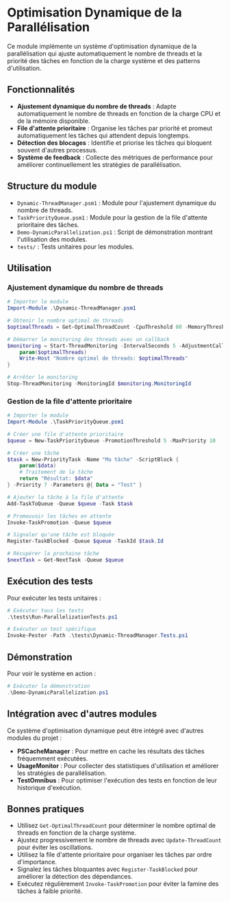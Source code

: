 # Optimisation Dynamique de la Parallélisation

Ce module implémente un système d'optimisation dynamique de la parallélisation qui ajuste automatiquement le nombre de threads et la priorité des tâches en fonction de la charge système et des patterns d'utilisation.

## Fonctionnalités

- **Ajustement dynamique du nombre de threads** : Adapte automatiquement le nombre de threads en fonction de la charge CPU et de la mémoire disponible.
- **File d'attente prioritaire** : Organise les tâches par priorité et promeut automatiquement les tâches qui attendent depuis longtemps.
- **Détection des blocages** : Identifie et priorise les tâches qui bloquent souvent d'autres processus.
- **Système de feedback** : Collecte des métriques de performance pour améliorer continuellement les stratégies de parallélisation.

## Structure du module

- `Dynamic-ThreadManager.psm1` : Module pour l'ajustement dynamique du nombre de threads.
- `TaskPriorityQueue.psm1` : Module pour la gestion de la file d'attente prioritaire des tâches.
- `Demo-DynamicParallelization.ps1` : Script de démonstration montrant l'utilisation des modules.
- `tests/` : Tests unitaires pour les modules.

## Utilisation

### Ajustement dynamique du nombre de threads

```powershell
# Importer le module
Import-Module .\Dynamic-ThreadManager.psm1

# Obtenir le nombre optimal de threads
$optimalThreads = Get-OptimalThreadCount -CpuThreshold 80 -MemoryThreshold 20

# Démarrer le monitoring des threads avec un callback
$monitoring = Start-ThreadMonitoring -IntervalSeconds 5 -AdjustmentCallback {
    param($optimalThreads)
    Write-Host "Nombre optimal de threads: $optimalThreads"
}

# Arrêter le monitoring
Stop-ThreadMonitoring -MonitoringId $monitoring.MonitoringId
```

### Gestion de la file d'attente prioritaire

```powershell
# Importer le module
Import-Module .\TaskPriorityQueue.psm1

# Créer une file d'attente prioritaire
$queue = New-TaskPriorityQueue -PromotionThreshold 5 -MaxPriority 10

# Créer une tâche
$task = New-PriorityTask -Name "Ma tâche" -ScriptBlock {
    param($data)
    # Traitement de la tâche
    return "Résultat: $data"
} -Priority 7 -Parameters @{ Data = "Test" }

# Ajouter la tâche à la file d'attente
Add-TaskToQueue -Queue $queue -Task $task

# Promouvoir les tâches en attente
Invoke-TaskPromotion -Queue $queue

# Signaler qu'une tâche est bloquée
Register-TaskBlocked -Queue $queue -TaskId $task.Id

# Récupérer la prochaine tâche
$nextTask = Get-NextTask -Queue $queue
```

## Exécution des tests

Pour exécuter les tests unitaires :

```powershell
# Exécuter tous les tests
.\tests\Run-ParallelizationTests.ps1

# Exécuter un test spécifique
Invoke-Pester -Path .\tests\Dynamic-ThreadManager.Tests.ps1
```

## Démonstration

Pour voir le système en action :

```powershell
# Exécuter la démonstration
.\Demo-DynamicParallelization.ps1
```

## Intégration avec d'autres modules

Ce système d'optimisation dynamique peut être intégré avec d'autres modules du projet :

- **PSCacheManager** : Pour mettre en cache les résultats des tâches fréquemment exécutées.
- **UsageMonitor** : Pour collecter des statistiques d'utilisation et améliorer les stratégies de parallélisation.
- **TestOmnibus** : Pour optimiser l'exécution des tests en fonction de leur historique d'exécution.

## Bonnes pratiques

- Utilisez `Get-OptimalThreadCount` pour déterminer le nombre optimal de threads en fonction de la charge système.
- Ajustez progressivement le nombre de threads avec `Update-ThreadCount` pour éviter les oscillations.
- Utilisez la file d'attente prioritaire pour organiser les tâches par ordre d'importance.
- Signalez les tâches bloquantes avec `Register-TaskBlocked` pour améliorer la détection des dépendances.
- Exécutez régulièrement `Invoke-TaskPromotion` pour éviter la famine des tâches à faible priorité.
